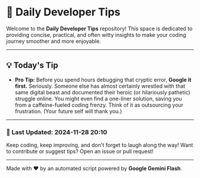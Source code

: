 
# 🌟 Daily Developer Tips

Welcome to the **Daily Developer Tips** repository! This space is dedicated to providing concise, practical, and often witty insights to make your coding journey smoother and more enjoyable.

---

## 💡 Today's Tip

- **Pro Tip:**  Before you spend hours debugging that cryptic error,  **Google it first.**  Seriously.  Someone else has almost certainly wrestled with that same digital beast and documented their heroic (or hilariously pathetic) struggle online. You might even find a one-liner solution, saving you from a caffeine-fueled coding frenzy.  Think of it as outsourcing your frustration.  (Your future self will thank you.)

---

### 📅 Last Updated: 2024-11-28 20:10

Keep coding, keep improving, and don't forget to laugh along the way! Want to contribute or suggest tips? Open an issue or pull request!

---

Made with ❤️ by an automated script powered by **Google Gemini Flash**.
